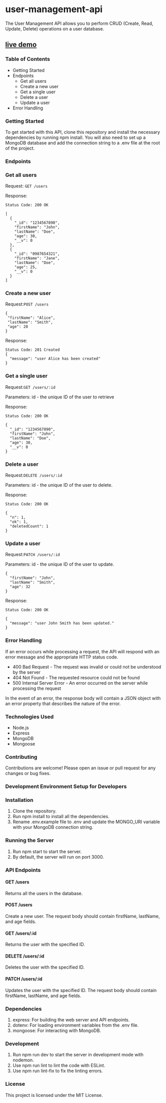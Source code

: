 # user-management-api
The User Management API allows you to perform CRUD (Create, Read, Update, Delete) operations on a user database.

## [live demo](https://user-management-api.vedantsapalkar.repl.co/)

### Table of Contents
* Getting Started
* Endpoints
  * Get all users
  * Create a new user
  * Get a single user
  * Delete a user
  * Update a user
* Error Handling


### Getting Started
To get started with this API, clone this repository and install the necessary dependencies by running npm install. You will also need to set up a MongoDB database and add the connection string to a .env file at the root of the project.

### Endpoints
### Get all users
Request: ```GET /users```

Response:
```
Status Code: 200 OK

[
  {
    "_id": "1234567890",
    "firstName": "John",
    "lastName": "Doe",
    "age": 30,
    "__v": 0
  },
  {
    "_id": "0987654321",
    "firstName": "Jane",
    "lastName": "Doe",
    "age": 25,
    "__v": 0
  }
]
```
### Create a new user
Request:```POST /users```
 ```
 {
  "firstName": "Alice",
  "lastName": "Smith",
  "age": 28
}
```
Response: 
```
Status Code: 201 Created
{
  "message": "user Alice has been created"
}
```
### Get a single user
Request:```GET /users/:id```

Parameters: id - the unique ID of the user to retrieve

Response:
```
Status Code: 200 OK

{
  "_id": "1234567890",
  "firstName": "John",
  "lastName": "Doe",
  "age": 30,
  "__v": 0
}
```
### Delete a user
Request:```DELETE /users/:id```

Parameters: id - the unique ID of the user to delete.

Response:
```
Status Code: 200 OK

{
  "n": 1,
  "ok": 1,
  "deletedCount": 1
}
```
### Update a user
Request:```PATCH /users/:id```

Parameters: id - the unique ID of the user to update.
```
{
  "firstName": "John",
  "lastName": "Smith",
  "age": 32
}
```
Response:
```
Status Code: 200 OK

{
  "message": "user John Smith has been updated."
}
```
### Error Handling
If an error occurs while processing a request, the API will respond with an error message and the appropriate HTTP status code.

* 400 Bad Request - The request was invalid or could not be understood by the server
* 404 Not Found - The requested resource could not be found
* 500 Internal Server Error - An error occurred on the server while processing the request

In the event of an error, the response body will contain a JSON object with an error property that describes the nature of the error.

### Technologies Used
* Node.js
* Express
* MongoDB
* Mongoose

### Contributing
Contributions are welcome! Please open an issue or pull request for any changes or bug fixes.

### Development Environment Setup for Developers

### Installation
1. Clone the repository.
2. Run npm install to install all the dependencies.
3. Rename .env.example file to .env and update the MONGO_URI variable with your MongoDB connection string.

### Running the Server
1. Run npm start to start the server.
2. By default, the server will run on port 3000.

### API Endpoints
#### GET /users
Returns all the users in the database.

#### POST /users
Create a new user. The request body should contain firstName, lastName, and age fields.

#### GET /users/:id
Returns the user with the specified ID.

#### DELETE /users/:id
Deletes the user with the specified ID.

#### PATCH /users/:id
Updates the user with the specified ID. The request body should contain firstName, lastName, and age fields.

### Dependencies
1. express: For building the web server and API endpoints.
2. dotenv: For loading environment variables from the .env file.
3. mongoose: For interacting with MongoDB.

### Development
1. Run npm run dev to start the server in development mode with nodemon.
2. Use npm run lint to lint the code with ESLint.
3. Use npm run lint-fix to fix the linting errors.


### License
This project is licensed under the MIT License.

